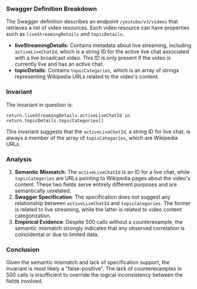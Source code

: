 ### Swagger Definition Breakdown

The Swagger definition describes an endpoint `/youtube/v3/videos` that retrieves a list of video resources. Each video resource can have properties such as `liveStreamingDetails` and `topicDetails`.

- **liveStreamingDetails**: Contains metadata about live streaming, including `activeLiveChatId`, which is a string ID for the active live chat associated with a live broadcast video. This ID is only present if the video is currently live and has an active chat.
- **topicDetails**: Contains `topicCategories`, which is an array of strings representing Wikipedia URLs related to the video's content.

### Invariant

The invariant in question is:

`return.liveStreamingDetails.activeLiveChatId in return.topicDetails.topicCategories[]`

This invariant suggests that the `activeLiveChatId`, a string ID for live chat, is always a member of the array of `topicCategories`, which are Wikipedia URLs.

### Analysis

1. **Semantic Mismatch**: The `activeLiveChatId` is an ID for a live chat, while `topicCategories` are URLs pointing to Wikipedia pages about the video's content. These two fields serve entirely different purposes and are semantically unrelated.
2. **Swagger Specification**: The specification does not suggest any relationship between `activeLiveChatId` and `topicCategories`. The former is related to live streaming, while the latter is related to video content categorization.
3. **Empirical Evidence**: Despite 500 calls without a counterexample, the semantic mismatch strongly indicates that any observed correlation is coincidental or due to limited data.

### Conclusion

Given the semantic mismatch and lack of specification support, the invariant is most likely a "false-positive". The lack of counterexamples in 500 calls is insufficient to override the logical inconsistency between the fields involved.
